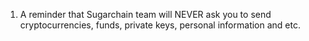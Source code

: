 1. A reminder that Sugarchain team will NEVER ask you to send cryptocurrencies, funds, private keys, personal information and etc.

